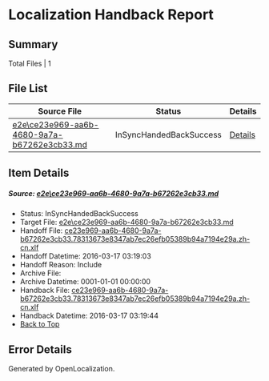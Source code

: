 # <a name='report-top'></a> Localization Handback Report

## Summary
 Total Files | 1

## File List
 Source File | Status | Details 
 ----------- | ------ | ------- 
 [e2e\ce23e969-aa6b-4680-9a7a-b67262e3cb33.md](https://github.com/OpenLocalizationTest/oltest/blob/e4f48b5b081348021aac9633a606f98153b42a1c/e2e/ce23e969-aa6b-4680-9a7a-b67262e3cb33.md) | InSyncHandedBackSuccess | [Details](#944d5cf5ddb773618d000f6f3505f02a30be14681)

## Item Details
##### <a name='944d5cf5ddb773618d000f6f3505f02a30be14681'></a> Source: [e2e\ce23e969-aa6b-4680-9a7a-b67262e3cb33.md](https://github.com/OpenLocalizationTest/oltest/blob/e4f48b5b081348021aac9633a606f98153b42a1c/e2e/ce23e969-aa6b-4680-9a7a-b67262e3cb33.md)
* Status: InSyncHandedBackSuccess
* Target File: [e2e\ce23e969-aa6b-4680-9a7a-b67262e3cb33.md](https://github.com/OpenLocalizationTestOrg/oltest.zh-cn/blob/e68e1e1991479877156bc6c3f6dd769518275959/e2e/ce23e969-aa6b-4680-9a7a-b67262e3cb33.md)
* Handoff File: [ce23e969-aa6b-4680-9a7a-b67262e3cb33.78313673e8347ab7ec26efb05389b94a7194e29a.zh-cn.xlf](https://github.com/OpenLocalizationTestOrg/olhandoff/blob/3290c1132215547e96e3f31350289e11667af970/ol-handoff/OpenLocalizationTestOrg/oltest.zh-cn/xinjiang/ht/ce23e969-aa6b-4680-9a7a-b67262e3cb33.78313673e8347ab7ec26efb05389b94a7194e29a.zh-cn.xlf)
* Handoff Datetime: 2016-03-17 03:19:03
* Handoff Reason: Include
* Archive File: 
* Archive Datetime: 0001-01-01 00:00:00
* Handback File: [ce23e969-aa6b-4680-9a7a-b67262e3cb33.78313673e8347ab7ec26efb05389b94a7194e29a.zh-cn.xlf](https://github.com/OpenLocalizationTestOrg/olhandback/blob/93de8e9b0aceef0ee86dcf056bf6c2d812e23a79/ol-handback/OpenLocalizationTestOrg/oltest.zh-cn/xinjiang/ht/ce23e969-aa6b-4680-9a7a-b67262e3cb33.78313673e8347ab7ec26efb05389b94a7194e29a.zh-cn.xlf)
* Handback Datetime: 2016-03-17 03:19:44
* [Back to Top](#report-top)


## Error Details

Generated by OpenLocalization.
